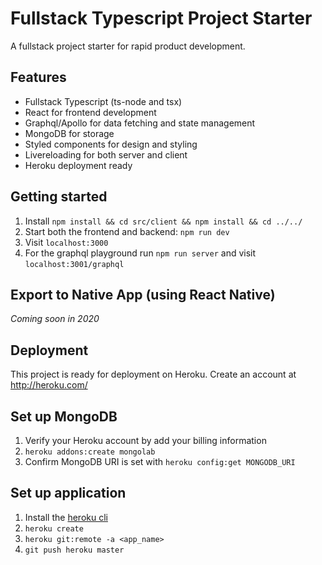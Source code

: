 # Fullstack Typescript Project Starter

A fullstack project starter for rapid product development.

## Features

- Fullstack Typescript (ts-node and tsx)
- React for frontend development
- Graphql/Apollo for data fetching and state management
- MongoDB for storage
- Styled components for design and styling
- Livereloading for both server and client
- Heroku deployment ready

## Getting started

1. Install `npm install && cd src/client && npm install && cd ../../`
1. Start both the frontend and backend: `npm run dev`
1. Visit `localhost:3000`
1. For the graphql playground run `npm run server` and visit `localhost:3001/graphql`

## Export to Native App (using React Native)

_Coming soon in 2020_

## Deployment

This project is ready for deployment on Heroku. Create an account at http://heroku.com/

## Set up MongoDB

1. Verify your Heroku account by add your billing information
1. `heroku addons:create mongolab`
1. Confirm MongoDB URI is set with `heroku config:get MONGODB_URI`

## Set up application

1. Install the [heroku cli](https://devcenter.heroku.com/articles/heroku-cli)
1. `heroku create`
1. `heroku git:remote -a <app_name>`
1. `git push heroku master`
